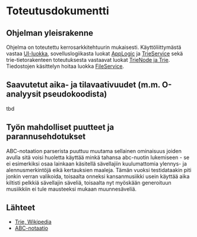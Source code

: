 # Toteutusdokumentti

## Ohjelman yleisrakenne

Ohjelma on toteutettu kerrosarkkitehtuurin mukaisesti. Käyttöliittymästä vastaa [UI-luokka](/src/ui.py), sovelluslogiikasta luokat [AppLogic](/src/app_logic.py) ja [TrieService](/src/trie_service.py) sekä trie-tietorakenteen toteutuksesta vastaavat luokat [TrieNode ja Trie](/src/trie.py). Tiedostojen käsittelyn hoitaa luokka [FileService](/src/file_service.py). 

## Saavutetut aika- ja tilavaativuudet (m.m. O-analyysit pseudokoodista)

tbd

## Työn mahdolliset puutteet ja parannusehdotukset

ABC-notaation parserista puuttuu muutama sellainen ominaisuus joiden avulla sitä voisi huoletta käyttää minkä tahansa abc-nuotin lukemiseen - se ei esimerkiksi osaa lainkaan käsitellä sävellajiin kuulumattomia ylennys- ja alennusmerkintöjä eikä kertauksien maaleja. Tämän vuoksi testidataakin piti jonkin verran valikoida, toisaalta onneksi kansanmusiikki usein käyttää aika kiltisti pelkkiä sävellajin säveliä, toisaalta nyt myöskään generoituun musiikkiin ei tule mausteeksi mukaan muunnesäveliä.

## Lähteet

- [Trie, Wikipedia](https://en.wikipedia.org/wiki/Trie)
- [ABC-notaatio](https://abcnotation.com/blog/2010/01/31/how-to-understand-abc-the-basics/)
